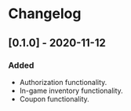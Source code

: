 # Changelog

## [0.1.0] - 2020-11-12

### Added
- Authorization functionality.
- In-game inventory functionality.
- Coupon functionality.
